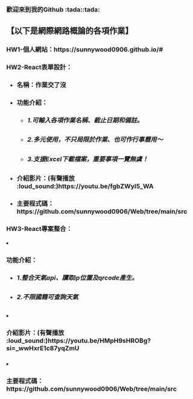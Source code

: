 <h3>歡迎來到我的Github :tada::tada:
<P><h2>【以下是網際網路概論的各項作業】</P>
<p><h3>HW1-個人網站：https://sunnywood0906.github.io/#</p>
<p><h3></p>HW2-React表單設計：</p>
<ul style='list-style-type'>
     <li><h4>名稱：作業交了沒</h4></li>
     <li><h4>功能介紹：
       <ul style='list-style-type'>
       <li><h5>1.可輸入各項作業名稱、截止日期和備註。</h5></li>
       <li><h5>2.多元使用，不只局限於作業、也可作行事曆用～</h5></li>
       <li><h5>3.支援Excel下載檔案，重要事項一覽無虞！</h5></li>
       </ul>    
     </h4></li>
     <li><h4>介紹影片：(有聲播放 :loud_sound:)https://youtu.be/fgbZWyI5_WA</h4></li>
     <li><h4>主要程式碼：https://github.com/sunnywood0906/Web/tree/main/src</h4></li>
</ul>
<p><h3>HW3-React專案整合：</p>
<li><h4>功能介紹：
       <ul style='list-style-type'>
       <li><h5>1.整合天氣api、讀取ip位置及qrcode產生。</h5></li>
       <li><h5>2.不限國籍可查詢天氣</h5></li>
       </ul>
       </h4></li>
       <li><h4>介紹影片：(有聲播放 :loud_sound:)https://youtu.be/HMpH9sHROBg?si=_wwHxrE1c87yqZmU</h4></li>
       <li><h4>主要程式碼：https://github.com/sunnywood0906/Web/tree/main/src</h4></li>
